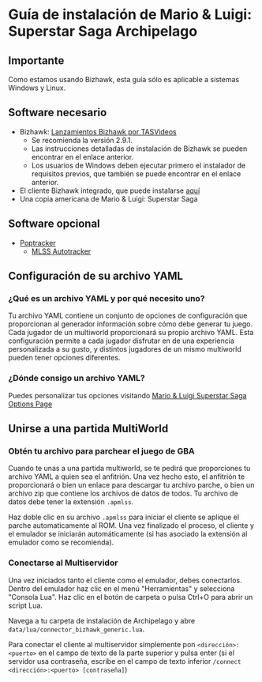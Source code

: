 # Guía de instalación de Mario & Luigi: Superstar Saga Archipelago

## Importante

Como estamos usando Bizhawk, esta guía sólo es aplicable a sistemas Windows y Linux.

## Software necesario

- Bizhawk: [Lanzamientos Bizhawk por TASVideos](https://tasvideos.org/BizHawk/ReleaseHistory)
  - Se recomienda la versión 2.9.1.
  - Las instrucciones detalladas de instalación de Bizhawk se pueden encontrar en el enlace anterior.
  - Los usuarios de Windows deben ejecutar primero el instalador de requisitos previos, que también se puede encontrar en el enlace anterior.
- El cliente Bizhawk integrado, que puede instalarse [aquí](https://github.com/ArchipelagoMW/Archipelago/releases)
- Una copia americana de Mario & Luigi: Superstar Saga

## Software opcional

- [Poptracker](https://github.com/black-sliver/PopTracker/releases)
  - [MLSS Autotracker](https://github.com/seto10987/MLSS-PopTracker/releases)

## Configuración de su archivo YAML

### ¿Qué es un archivo YAML y por qué necesito uno?

Tu archivo YAML contiene un conjunto de opciones de configuración que proporcionan al generador información sobre cómo debe generar tu juego. Cada jugador de un multiworld proporcionará su propio archivo YAML. Esta configuración permite a cada jugador disfrutar en
de una experiencia personalizada a su gusto, y distintos jugadores de un mismo multiworld pueden tener opciones diferentes.

### ¿Dónde consigo un archivo YAML?

Puedes personalizar tus opciones visitando 
[Mario & Luigi Superstar Saga Options Page](/games/Mario%20&%20Luigi%20Superstar%20Saga/player-options)

## Unirse a una partida MultiWorld

### Obtén tu archivo para parchear el juego de GBA

Cuando te unas a una partida multiworld, se te pedirá que proporciones tu archivo YAML a quien sea el anfitrión. Una vez hecho esto, el anfitrión te proporcionará o bien un enlace para descargar tu archivo parche, o bien un archivo zip que contiene los archivos de datos de todos. Tu archivo de datos debe tener la extensión `.apmlss`.

Haz doble clic en su archivo `.apmlss` para iniciar el cliente se aplique el parche automaticamente al ROM. Una vez finalizado el proceso, el cliente y el emulador se iniciarán automáticamente (si has asociado la extensión al emulador como se recomienda).

### Conectarse al Multiservidor

Una vez iniciados tanto el cliente como el emulador, debes conectarlos. Dentro del emulador haz clic en el menú "Herramientas" y selecciona "Consola Lua". Haz clic en el botón de carpeta o pulsa Ctrl+O para abrir un script Lua.

Navega a tu carpeta de instalación de Archipelago y abre `data/lua/connector_bizhawk_generic.lua`.

Para conectar el cliente al multiservidor simplemente pon `<dirección>:<puerto>` en el campo de texto de la parte superior y pulsa enter (si el servidor usa contraseña, escribe en el campo de texto inferior `/connect <dirección>:<puerto> [contraseña]`)